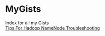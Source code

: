 # MyGists
Index for all my Gists<br/>
<a href="https://gist.github.com/wolfdale/b1aeb98c10c3a8b120a0">Tips For Hadoop NameNode Troubleshooting</a><br/>
